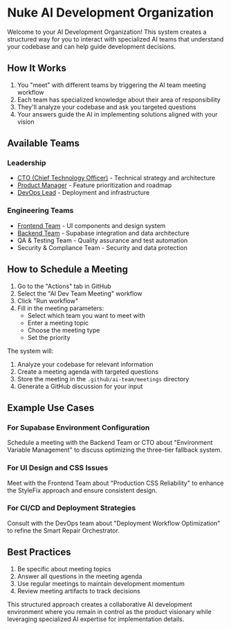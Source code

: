 # Nuke AI Development Organization

Welcome to your AI Development Organization! This system creates a structured way for you to interact with specialized AI teams that understand your codebase and can help guide development decisions.

## How It Works

1. You "meet" with different teams by triggering the AI team meeting workflow
2. Each team has specialized knowledge about their area of responsibility
3. They'll analyze your codebase and ask you targeted questions
4. Your answers guide the AI in implementing solutions aligned with your vision

## Available Teams

### Leadership

- [CTO (Chief Technology Officer)](./leadership-cto.md) - Technical strategy and architecture
- [Product Manager](./team-frontend.md) - Feature prioritization and roadmap
- [DevOps Lead](./team-devops.md) - Deployment and infrastructure

### Engineering Teams

- [Frontend Team](./team-frontend.md) - UI components and design system
- [Backend Team](./team-backend.md) - Supabase integration and data architecture
- QA & Testing Team - Quality assurance and test automation
- Security & Compliance Team - Security and data protection

## How to Schedule a Meeting

1. Go to the "Actions" tab in GitHub
2. Select the "AI Dev Team Meeting" workflow
3. Click "Run workflow"
4. Fill in the meeting parameters:
   - Select which team you want to meet with
   - Enter a meeting topic
   - Choose the meeting type
   - Set the priority

The system will:

1. Analyze your codebase for relevant information
2. Create a meeting agenda with targeted questions
3. Store the meeting in the `.github/ai-team/meetings` directory
4. Generate a GitHub discussion for your input

## Example Use Cases

### For Supabase Environment Configuration

Schedule a meeting with the Backend Team or CTO about "Environment Variable Management" to discuss optimizing the three-tier fallback system.

### For UI Design and CSS Issues

Meet with the Frontend Team about "Production CSS Reliability" to enhance the StyleFix approach and ensure consistent design.

### For CI/CD and Deployment Strategies

Consult with the DevOps team about "Deployment Workflow Optimization" to refine the Smart Repair Orchestrator.

## Best Practices

1. Be specific about meeting topics
2. Answer all questions in the meeting agenda
3. Use regular meetings to maintain development momentum
4. Review meeting artifacts to track decisions

This structured approach creates a collaborative AI development environment where you remain in control as the product visionary while leveraging specialized AI expertise for implementation details.
